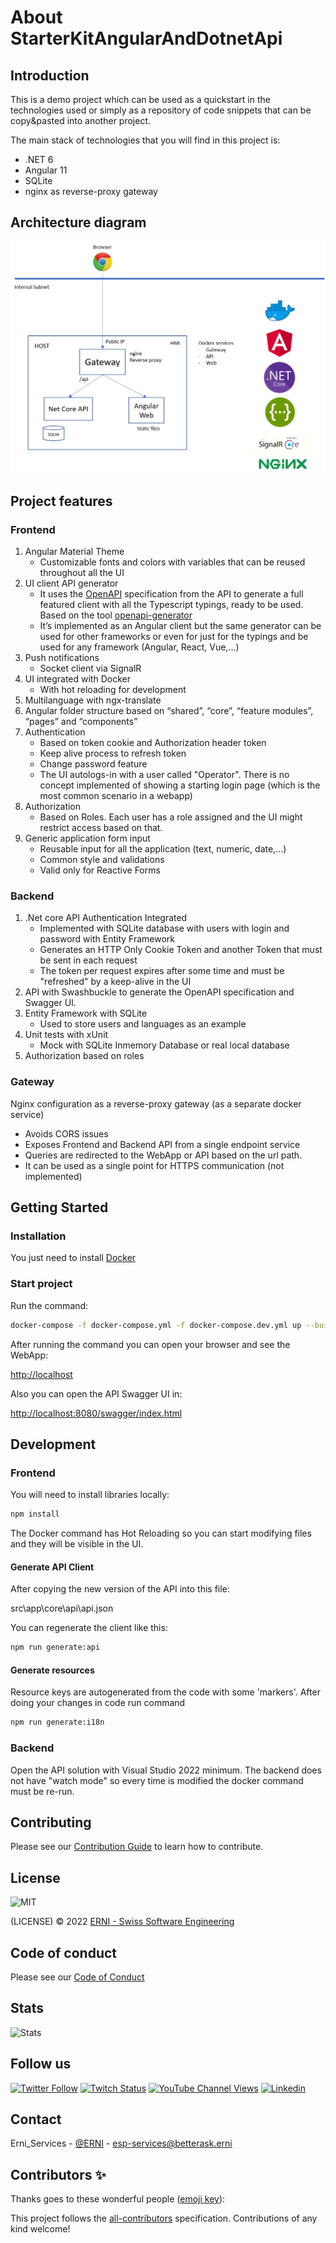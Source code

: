 # About StarterKitAngularAndDotnetApi

<!-- ALL-CONTRIBUTORS-BADGE:START - Do not remove or modify this section -->
<!-- ALL-CONTRIBUTORS-BADGE:END -->

## **Introduction**

This is a demo project which can be used as a quickstart in the technologies used or simply as a repository of code snippets that can be copy&pasted into another project.

The main stack of technologies that you will find in this project is:

- .NET 6
- Angular 11
- SQLite
- nginx as reverse-proxy gateway

## **Architecture diagram**

![Architecture Diagram](./docs/architecture-docker-app.png "Architecture Diagram")

## **Project features**

### **Frontend**

1. Angular Material Theme
    - Customizable fonts and colors with variables that can be reused throughout all the UI
2. UI client API generator
    - It uses the [OpenAPI](https://swagger.io/specification/) specification from the API to generate a full featured client with all the Typescript typings, ready to be used. Based on the tool [openapi-generator](https://github.com/OpenAPITools/openapi-generator)
    - It’s implemented as an Angular client but the same generator can be used for other frameworks or even for just for the typings and be used for any framework (Angular, React, Vue,...)
3. Push notifications
    - Socket client via SignalR
4. UI integrated with Docker
    - With hot reloading for development
5. Multilanguage with ngx-translate
6. Angular folder structure based on “shared”, “core”, “feature modules”, “pages” and “components”
7. Authentication
    - Based on token cookie and Authorization header token
    - Keep alive process to refresh token
    - Change password feature
    - The UI autologs-in with a user called "Operator". There is no concept implemented of showing a starting login page (which is the most common scenario in a webapp)
8. Authorization
    - Based on Roles. Each user has a role assigned and the UI might restrict access based on that.
9. Generic application form input
   - Reusable input for all the application (text, numeric, date,...)
   - Common style and validations
   - Valid only for Reactive Forms

### **Backend**

1. .Net core API Authentication Integrated
    - Implemented with SQLite database with users with login and password with Entity Framework
    - Generates an HTTP Only Cookie Token and another Token that must be sent in each request
    - The token per request expires after some time and must be "refreshed" by a keep-alive in the UI
2. API with Swashbuckle to generate the OpenAPI specification and Swagger UI.
3. Entity Framework with SQLite
    - Used to store users and languages as an example
4. Unit tests with xUnit
    - Mock with SQLite Inmemory Database or real local database
5. Authorization based on roles

### **Gateway**

Nginx configuration as a reverse-proxy gateway (as a separate docker service)

- Avoids CORS issues
- Exposes Frontend and Backend API from a single endpoint service
- Queries are redirected to the WebApp or API based on the url path.
- It can be used as a single point for HTTPS communication (not implemented)

## **Getting Started**

### **Installation**

You just need to install [Docker](https://www.docker.com/)

### **Start project**

Run the command:

```sh
docker-compose -f docker-compose.yml -f docker-compose.dev.yml up --build
```

After running the command you can open your browser and see the WebApp:

<http://localhost>

Also you can open the API Swagger UI in:

<http://localhost:8080/swagger/index.html>

## **Development**

### **Frontend**

You will need to install libraries locally:

```sh
npm install
```

The Docker command has Hot Reloading so you can start modifying files and they will be visible in the UI.

#### **Generate API Client**

After copying the new version of the API into this file:

src\app\core\api\api.json

You can regenerate the client like this:

```sh
npm run generate:api
```

#### **Generate resources**

Resource keys are autogenerated from the code with some 'markers'. After doing your changes in code run command

```sh
npm run generate:i18n
```

### **Backend**

Open the API solution with Visual Studio 2022 minimum.
The backend does not have "watch mode" so every time is modified the docker command must be re-run.

## Contributing

Please see our [Contribution Guide](CONTRIBUTING.md) to learn how to contribute.

## License

![MIT](https://img.shields.io/badge/License-MIT-blue.svg)

(LICENSE) © 2022 [ERNI - Swiss Software Engineering](https://www.betterask.erni)

## Code of conduct

Please see our [Code of Conduct](CODE_OF_CONDUCT.md)

## Stats

![Stats](https://repobeats.axiom.co/api/embed/6fecc103679d6da55ad1f2f30287eacf98892f79.svg "Repobeats analytics image")

## Follow us

[![Twitter Follow](https://img.shields.io/twitter/follow/ERNI?style=social)](https://www.twitter.com/ERNI)
[![Twitch Status](https://img.shields.io/twitch/status/erni_academy?label=Twitch%20Erni%20Academy&style=social)](https://www.twitch.tv/erni_academy)
[![YouTube Channel Views](https://img.shields.io/youtube/channel/views/UCkdDcxjml85-Ydn7Dc577WQ?label=Youtube%20Erni%20Academy&style=social)](https://www.youtube.com/channel/UCkdDcxjml85-Ydn7Dc577WQ)
[![Linkedin](https://img.shields.io/badge/linkedin-31k-green?style=social&logo=Linkedin)](https://www.linkedin.com/company/erni)

## Contact

Erni_Services  - [@ERNI](https://twitter.com/ERNI) - esp-services@betterask.erni

## Contributors ✨

Thanks goes to these wonderful people ([emoji key](https://allcontributors.org/docs/en/emoji-key)):

<!-- ALL-CONTRIBUTORS-LIST:START - Do not remove or modify this section -->
<!-- ALL-CONTRIBUTORS-LIST:END -->
This project follows the [all-contributors](https://github.com/all-contributors/all-contributors) specification. Contributions of any kind welcome!
